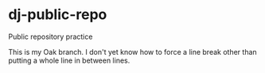 # dj-public-repo
Public repository practice

This is my Oak branch. I don't yet know how to force a line break other than putting a whole line in between lines.
